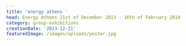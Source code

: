 ```yaml
---
title: 'energy athens '
head: Energy Athens 21st of December 2013 - 16th of February 2014
category: group-exhibitions
creationDate: '2013-12-21'
featuredImage: /images/uploads/poster.jpg
---
```


